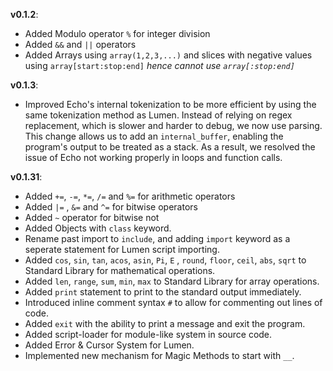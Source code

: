 **v0.1.2**:
- Added Modulo operator `%` for integer division
- Added `&&` and `||` operators
- Added Arrays using `array(1,2,3,...)` and slices with negative values using `array[start:stop:end]` *hence cannot use `array[:stop:end]`*

**v0.1.3**:
- Improved Echo's internal tokenization to be more efficient by using the same tokenization method as Lumen. Instead of relying on regex replacement, which is slower and harder to debug, we now use parsing. This change allows us to add an `internal_buffer`, enabling the program's output to be treated as a stack. As a result, we resolved the issue of Echo not working properly in loops and function calls.

**v0.1.31**:
- Added `+=`, `-=`, `*=`, `/=` and `%=` for arithmetic operators
- Added `|=` , `&=` and `^=` for bitwise operators
- Added `~` operator for bitwise not
- Added Objects with `class` keyword. 
- Rename past import to `include`, and adding `import` keyword as a seperate statement for Lumen script importing. 
- Added  `cos`, `sin`, `tan`, `acos`, `asin`, `Pi`, `E` , `round`, `floor`, `ceil`, `abs`, `sqrt` to Standard Library for mathematical operations.
- Added `len`, `range`, `sum`, `min`, `max` to Standard Library for array operations.
- Added `print` statement to print to the standard output immediately.
- Introduced inline comment syntax `#` to allow for commenting out lines of code.
- Added `exit` with the ability to print a message and exit the program.
- Added script-loader for module-like system in source code.
- Added Error & Cursor System for Lumen.
- Implemented new mechanism for Magic Methods to start with `__`.